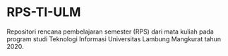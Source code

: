 # RPS-TI-ULM

Repositori rencana pembelajaran semester (RPS) dari mata kuliah pada program studi Teknologi Informasi Universitas Lambung Mangkurat tahun 2020.


